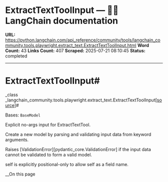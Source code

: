 # ExtractTextToolInput — 🦜🔗 LangChain  documentation

**URL:** https://python.langchain.com/api_reference/community/tools/langchain_community.tools.playwright.extract_text.ExtractTextToolInput.html
**Word Count:** 43
**Links Count:** 407
**Scraped:** 2025-07-21 08:10:45
**Status:** completed

---

# ExtractTextToolInput\#

_class _langchain\_community.tools.playwright.extract\_text.ExtractTextToolInput[\[source\]](https://python.langchain.com/api_reference/_modules/langchain_community/tools/playwright/extract_text.html#ExtractTextToolInput)\#     

Bases: `BaseModel`

Explicit no-args input for ExtractTextTool.

Create a new model by parsing and validating input data from keyword arguments.

Raises \[ValidationError\]\[pydantic\_core.ValidationError\] if the input data cannot be validated to form a valid model.

self is explicitly positional-only to allow self as a field name.

__On this page